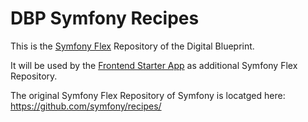 DBP Symfony Recipes
===================

This is the [Symfony Flex](https://symfony.com/doc/current/quick_tour/flex_recipes.html)
Repository of the Digital Blueprint.

It will be used by the [Frontend Starter App](https://gitlab.tugraz.at/dbp/web-components/dbp-starter-app)
as additional Symfony Flex Repository.

The original Symfony Flex Repository of Symfony is locatged here:
https://github.com/symfony/recipes/

